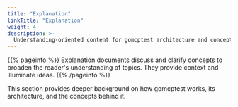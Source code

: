 ```yaml
---
title: "Explanation"
linkTitle: "Explanation"
weight: 4
description: >-
  Understanding-oriented content for gomcptest architecture and concepts
---
```


{{% pageinfo %}}
Explanation documents discuss and clarify concepts to broaden the reader's understanding of topics. They provide context and illuminate ideas.
{{% /pageinfo %}}

This section provides deeper background on how gomcptest works, its architecture, and the concepts behind it.
